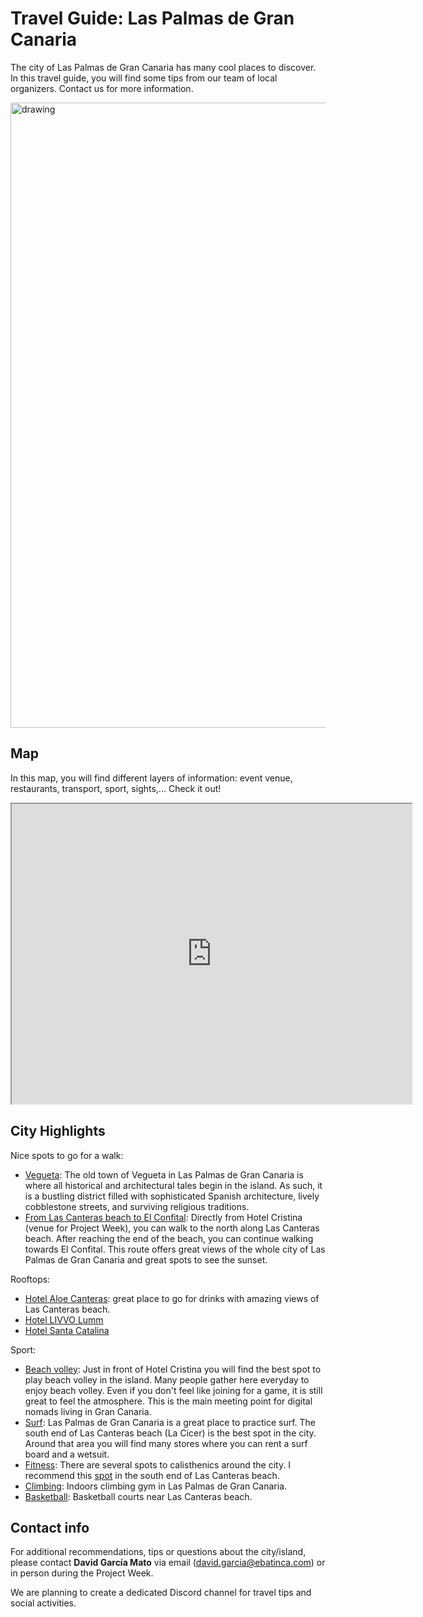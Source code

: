 # Travel Guide: Las Palmas de Gran Canaria

The city of Las Palmas de Gran Canaria has many cool places to discover. In this travel guide, you will find some tips from our team of local organizers. Contact us for more information. 

<img src="https://user-images.githubusercontent.com/10816661/214398167-e6f13cd7-fd7f-4d24-9228-a26c7ee57e18.jpg" alt="drawing" width="1000"/>

## Map

In this map, you will find different layers of information: event venue, restaurants, transport, sport, sights,... Check it out!

<iframe src="https://www.google.com/maps/d/u/0/embed?mid=1VKAzA2w6MG_E7v0lfLUO3ALgDntkk_s&ehbc=2E312F" width="640" height="480"></iframe>

## City Highlights

Nice spots to go for a walk:

- [Vegueta](https://goo.gl/maps/LbVtKHqAGfRahmoG7): The old town of Vegueta in Las Palmas de Gran Canaria is where all historical and architectural tales begin in the island. As such, it is a bustling district filled with sophisticated Spanish architecture, lively cobblestone streets, and surviving religious traditions.
- [From Las Canteras beach to El Confital](https://goo.gl/maps/XRJ6Mjx5zKKuN5ju8): Directly from Hotel Cristina (venue for Project Week), you can walk to the north along Las Canteras beach. After reaching the end of the beach, you can continue walking towards El Confital. This route offers great views of the whole city of Las Palmas de Gran Canaria and great spots to see the sunset.

Rooftops:
- [Hotel Aloe Canteras](https://goo.gl/maps/BgBF8KmAT1v6pXMw5): great place to go for drinks with amazing views of Las Canteras beach.
- [Hotel LIVVO Lumm](https://goo.gl/maps/iAxBZUCReZCGnnRz6)
- [Hotel Santa Catalina](https://goo.gl/maps/z4Uz22SZ1d93XbTe9)

Sport:
- [Beach volley](https://goo.gl/maps/wxCxpEpohU69ebAw5): Just in front of Hotel Cristina you will find the best spot to play beach volley in the island. Many people gather here everyday to enjoy beach volley. Even if you don't feel like joining for a game, it is still great to feel the atmosphere. This is the main meeting point for digital nomads living in Gran Canaria.
- [Surf](https://goo.gl/maps/PbRUcKjsHAkQ4nge7): Las Palmas de Gran Canaria is a great place to practice surf. The south end of Las Canteras beach (La Cicer) is the best spot in the city. Around that area you will find many stores where you can rent a surf board and a wetsuit.
- [Fitness](https://goo.gl/maps/Pqbf2MZxveHLMS9TA): There are several spots to calisthenics around the city. I recommend this [spot](https://goo.gl/maps/Pqbf2MZxveHLMS9TA) in the south end of Las Canteras beach.
- [Climbing](https://goo.gl/maps/mHAhoyXmKz37E3ou8): Indoors climbing gym in Las Palmas de Gran Canaria.
- [Basketball](https://goo.gl/maps/Dv7siSoZMttsNRNa8): Basketball courts near Las Canteras beach.


## Contact info

For additional recommendations, tips or questions about the city/island, please contact **David García Mato** via email (david.garcia@ebatinca.com) or in person during the Project Week. 

We are planning to create a dedicated Discord channel for travel tips and social activities.
